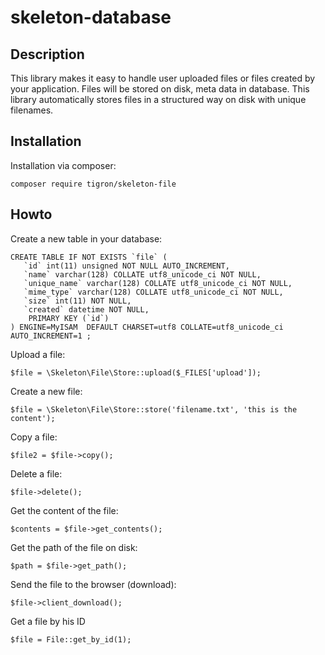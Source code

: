 # skeleton-database

## Description

This library makes it easy to handle user uploaded files or files created
by your application. Files will be stored on disk, meta data in database.
This library automatically stores files in a structured way on disk with
unique filenames.

## Installation

Installation via composer:

    composer require tigron/skeleton-file

## Howto

Create a new table in your database:

    CREATE TABLE IF NOT EXISTS `file` (
	   `id` int(11) unsigned NOT NULL AUTO_INCREMENT,
	   `name` varchar(128) COLLATE utf8_unicode_ci NOT NULL,
	   `unique_name` varchar(128) COLLATE utf8_unicode_ci NOT NULL,
	   `mime_type` varchar(128) COLLATE utf8_unicode_ci NOT NULL,
	   `size` int(11) NOT NULL,
	   `created` datetime NOT NULL,
		PRIMARY KEY (`id`)
    ) ENGINE=MyISAM  DEFAULT CHARSET=utf8 COLLATE=utf8_unicode_ci AUTO_INCREMENT=1 ;


Upload a file:

    $file = \Skeleton\File\Store::upload($_FILES['upload']);

Create a new file:

    $file = \Skeleton\File\Store::store('filename.txt', 'this is the content');

Copy a file:

    $file2 = $file->copy();

Delete a file:

    $file->delete();

Get the content of the file:

    $contents = $file->get_contents();

Get the path of the file on disk:

    $path = $file->get_path();

Send the file to the browser (download):

    $file->client_download();

Get a file by his ID

    $file = File::get_by_id(1);
